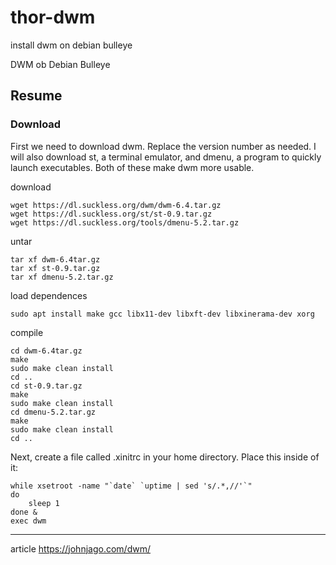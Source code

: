 # thor-dwm
 install dwm on debian bulleye

DWM ob Debian Bulleye

## Resume

### Download
First we need to download dwm. Replace the version number as needed. I will also download st, a terminal emulator, and dmenu, a program to quickly launch executables. Both of these make dwm more usable.

download

````
wget https://dl.suckless.org/dwm/dwm-6.4.tar.gz
wget https://dl.suckless.org/st/st-0.9.tar.gz
wget https://dl.suckless.org/tools/dmenu-5.2.tar.gz
````

untar

````
tar xf dwm-6.4tar.gz
tar xf st-0.9.tar.gz
tar xf dmenu-5.2.tar.gz
````

load dependences

````
sudo apt install make gcc libx11-dev libxft-dev libxinerama-dev xorg
````
compile

````
cd dwm-6.4tar.gz
make
sudo make clean install
cd ..
cd st-0.9.tar.gz
make
sudo make clean install
cd dmenu-5.2.tar.gz
make
sudo make clean install
cd ..
````
Next, create a file called .xinitrc in your home directory. Place this inside of it:
````
while xsetroot -name "`date` `uptime | sed 's/.*,//'`"
do
	sleep 1
done &
exec dwm
````





---
article https://johnjago.com/dwm/ 
